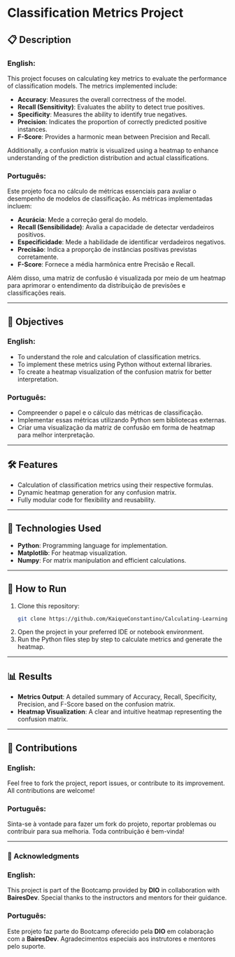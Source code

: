 # Classification Metrics Project

## 📋 Description

### English:
This project focuses on calculating key metrics to evaluate the performance of classification models. The metrics implemented include:
- **Accuracy**: Measures the overall correctness of the model.
- **Recall (Sensitivity)**: Evaluates the ability to detect true positives.
- **Specificity**: Measures the ability to identify true negatives.
- **Precision**: Indicates the proportion of correctly predicted positive instances.
- **F-Score**: Provides a harmonic mean between Precision and Recall.

Additionally, a confusion matrix is visualized using a heatmap to enhance understanding of the prediction distribution and actual classifications.

### Português:
Este projeto foca no cálculo de métricas essenciais para avaliar o desempenho de modelos de classificação. As métricas implementadas incluem:
- **Acurácia**: Mede a correção geral do modelo.
- **Recall (Sensibilidade)**: Avalia a capacidade de detectar verdadeiros positivos.
- **Especificidade**: Mede a habilidade de identificar verdadeiros negativos.
- **Precisão**: Indica a proporção de instâncias positivas previstas corretamente.
- **F-Score**: Fornece a média harmônica entre Precisão e Recall.

Além disso, uma matriz de confusão é visualizada por meio de um heatmap para aprimorar o entendimento da distribuição de previsões e classificações reais.

---

## 🚀 Objectives

### English:
- To understand the role and calculation of classification metrics.
- To implement these metrics using Python without external libraries.
- To create a heatmap visualization of the confusion matrix for better interpretation.

### Português:
- Compreender o papel e o cálculo das métricas de classificação.
- Implementar essas métricas utilizando Python sem bibliotecas externas.
- Criar uma visualização da matriz de confusão em forma de heatmap para melhor interpretação.

---

## 🛠️ Features

- Calculation of classification metrics using their respective formulas.
- Dynamic heatmap generation for any confusion matrix.
- Fully modular code for flexibility and reusability.

---

## 🧰 Technologies Used

- **Python**: Programming language for implementation.
- **Matplotlib**: For heatmap visualization.
- **Numpy**: For matrix manipulation and efficient calculations.

---

## 📂 How to Run

1. Clone this repository:
   ```bash
   git clone https://github.com/KaiqueConstantino/Calculating-Learning-Assessment-Metrics-
   ```
2. Open the project in your preferred IDE or notebook environment.
3. Run the Python files step by step to calculate metrics and generate the heatmap.

---

## 📊 Results

- **Metrics Output**: A detailed summary of Accuracy, Recall, Specificity, Precision, and F-Score based on the confusion matrix.
- **Heatmap Visualization**: A clear and intuitive heatmap representing the confusion matrix.

---

## 🤝 Contributions

### English:
Feel free to fork the project, report issues, or contribute to its improvement. All contributions are welcome!

### Português:
Sinta-se à vontade para fazer um fork do projeto, reportar problemas ou contribuir para sua melhoria. Toda contribuição é bem-vinda!

---


### 🌟 Acknowledgments

### English:
This project is part of the Bootcamp provided by **DIO** in collaboration with **BairesDev**. Special thanks to the instructors and mentors for their guidance.

### Português:
Este projeto faz parte do Bootcamp oferecido pela **DIO** em colaboração com a **BairesDev**. Agradecimentos especiais aos instrutores e mentores pelo suporte.

